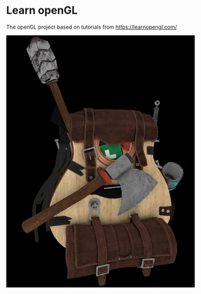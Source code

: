 # Learn openGL
The openGL project based on tutorials from https://learnopengl.com/ 


![Screenshot](https://github.com/serkosal/learn-opengl/blob/main/screenshot.jpg?raw=true)
